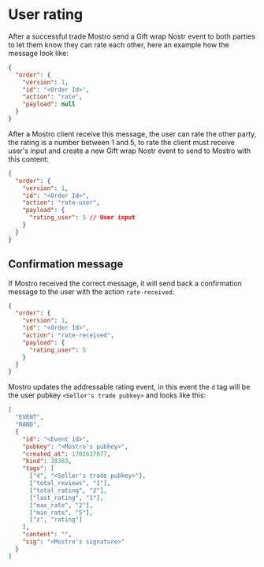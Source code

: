 # User rating

After a successful trade Mostro send a Gift wrap Nostr event to both parties to let them know they can rate each other, here an example how the message look like:

```json
{
  "order": {
    "version": 1,
    "id": "<Order Id>",
    "action": "rate",
    "payload": null
  }
}
```

After a Mostro client receive this message, the user can rate the other party, the rating is a number between 1 and 5, to rate the client must receive user's input and create a new Gift wrap Nostr event to send to Mostro with this content:

```json
{
  "order": {
    "version": 1,
    "id": "<Order Id>",
    "action": "rate-user",
    "payload": {
      "rating_user": 5 // User input
    }
  }
}
```

## Confirmation message

If Mostro received the correct message, it will send back a confirmation message to the user with the action `rate-received`:

```json
{
  "order": {
    "version": 1,
    "id": "<Order Id>",
    "action": "rate-received",
    "payload": {
      "rating_user": 5
    }
  }
}
```

Mostro updates the addressable rating event, in this event the `d` tag will be the user pubkey `<Seller's trade pubkey>` and looks like this:

```json
[
  "EVENT",
  "RAND",
  {
    "id": "<Event id>",
    "pubkey": "<Mostro's pubkey>",
    "created_at": 1702637077,
    "kind": 38383,
    "tags": [
      ["d", "<Seller's trade pubkey>"],
      ["total_reviews", "1"],
      ["total_rating", "2"],
      ["last_rating", "1"],
      ["max_rate", "2"],
      ["min_rate", "5"],
      ["z", "rating"]
    ],
    "content": "",
    "sig": "<Mostro's signature>"
  }
]
```
